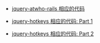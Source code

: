 - [jquery-atwho-rails 相应的代码](https://github.com/happypeter/onestep/commit/856db)

- [jquery-hotkeys 相应的代码: Part 1](https://github.com/happypeter/onestep/commit/b61ff)

- [jquery-hotkeys 相应的代码: Part 2](https://github.com/happypeter/onestep/commit/2b331f)